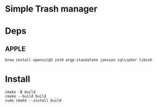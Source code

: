 # Simple Trash manager

# Deps
## APPLE
```shell
brew install openssl@3 zstd argp-standalone jansson sqlcipher libssh
```

# Install
```shell
cmake -B build
cmake --build build
sudo cmake --install build
```